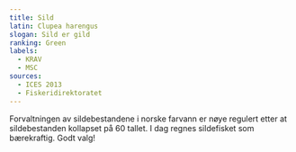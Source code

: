 ```yaml
---
title: Sild
latin: Clupea harengus
slogan: Sild er gild
ranking: Green
labels:
  - KRAV
  - MSC
sources: 
  - ICES 2013
  - Fiskeridirektoratet
---
```

Forvaltningen av sildebestandene i norske farvann er nøye regulert etter at sildebestanden kollapset på 60 tallet. I dag regnes sildefisket som bærekraftig. Godt valg!